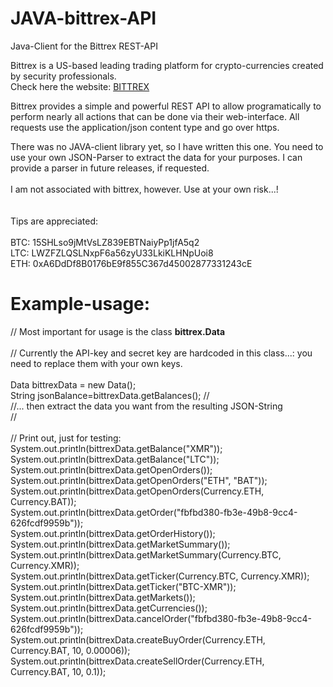 # JAVA-bittrex-API
Java-Client for the Bittrex REST-API


Bittrex is a US-based leading trading platform for crypto-currencies created by security professionals. 
<br/>Check here the website: <a href="www.bittrex.com">BITTREX</a>

Bittrex provides a simple and powerful REST API to allow programatically to perform nearly all actions that can be done via  their web-interface. All requests use the application/json content type and go over https. 

There was no JAVA-client library yet, so I have written this one. You need to use your own JSON-Parser to extract the data for your purposes. I can provide a parser in future releases, if requested.
<br/><br/>
I am not associated  with bittrex, however. Use at your own risk...!
<br/><br/><br/>
Tips are appreciated:
<br/><br/>
BTC: 15SHLso9jMtVsLZ839EBTNaiyPp1jfA5q2<br/>
LTC: LWZFZLQSLNxpF6a56zyU33LkiKLHNpUoi8<br/>
ETH: 0xA6DdDf8B0176bE9f855C367d45002877331243cE<br/>

# Example-usage:

// Most important for usage is the class <b>bittrex.Data</b><br/>
<br/>// Currently the API-key and secret key are hardcoded in this class...:  you need to replace them with your own keys.
<br/><br/>
Data bittrexData = new Data();<br/>
String jsonBalance=bittrexData.getBalances();
//<br/>
//... then extract the data you want from the resulting JSON-String <br/>
//<br/><br/>
// Print out, just for testing: <br/>
System.out.println(bittrexData.getBalance("XMR"));<br/>
System.out.println(bittrexData.getBalance("LTC"));<br/>
System.out.println(bittrexData.getOpenOrders());<br/>
System.out.println(bittrexData.getOpenOrders("ETH", "BAT"));<br/>
System.out.println(bittrexData.getOpenOrders(Currency.ETH, Currency.BAT));<br/>
System.out.println(bittrexData.getOrder("fbfbd380-fb3e-49b8-9cc4-626fcdf9959b"));<br/>
System.out.println(bittrexData.getOrderHistory());<br/>
System.out.println(bittrexData.getMarketSummary());<br/>
System.out.println(bittrexData.getMarketSummary(Currency.BTC, Currency.XMR));<br/>
System.out.println(bittrexData.getTicker(Currency.BTC, Currency.XMR));<br/>
System.out.println(bittrexData.getTicker("BTC-XMR"));<br/>
System.out.println(bittrexData.getMarkets());<br/>
System.out.println(bittrexData.getCurrencies());<br/>
System.out.println(bittrexData.cancelOrder("fbfbd380-fb3e-49b8-9cc4-626fcdf9959b"));<br/>
System.out.println(bittrexData.createBuyOrder(Currency.ETH, Currency.BAT, 10, 0.00006));<br/>
System.out.println(bittrexData.createSellOrder(Currency.ETH, Currency.BAT, 10, 0.1));<br/>
